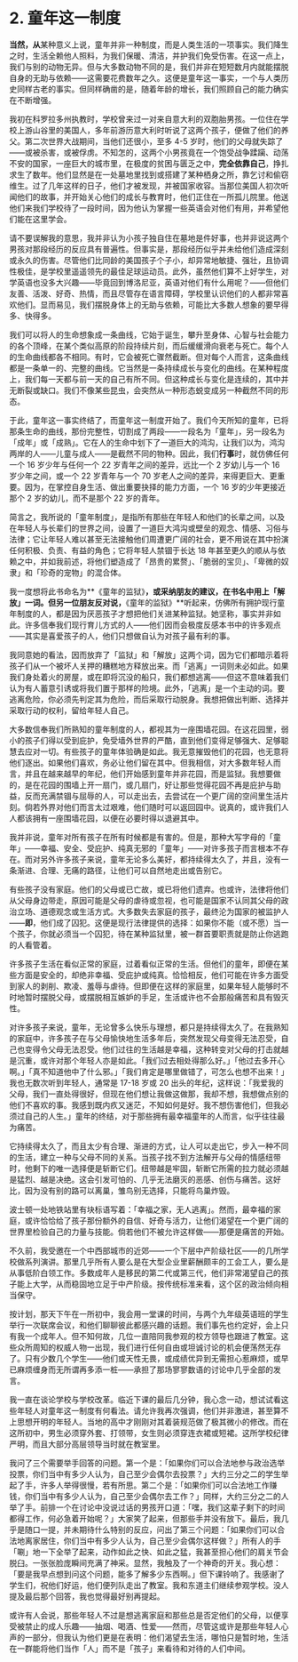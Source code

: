 # 2. 童年这一制度

**当然，从**某种意义上说，童年并非一种制度，而是人类生活的一项事实。我们降生之时，生活全赖他人照料，为我们保暖、清洁，并护我们免受伤害。在这一点上，我们与别的动物无异。但与大多数动物不同的是，我们并非在短短数月内就能摆脱自身的无助与依赖——这需要花费数年之久。这便是童年这一事实，一个与人类历史同样古老的事实。但同样确凿的是，随着年龄的增长，我们照顾自己的能力确实在不断增强。

我初在科罗拉多州执教时，学校曾来过一对来自意大利的双胞胎男孩。一位住在学校上游山谷里的美国人，多年前游历意大利时听说了这两个孩子，便做了他们的养父。第二次世界大战期间，当他们还很小，至多 4-5 岁时，他们的父母就失踪了——或被杀害，或被俘虏。不知怎的，这两个小男孩竟在一个饱受战争蹂躏、动荡不安的国家，一座巨大的城市里，在极度的贫困与匮乏之中，**完全依靠自己**，挣扎求生了数年。他们显然是在一处墓地里找到或搭建了某种栖身之所，靠乞讨和偷窃维生。过了几年这样的日子，他们才被发现，并被国家收容。当那位美国人初次听闻他们的故事，并开始关心他们的成长与教育时，他们正住在一所孤儿院里。他送他们来我们学校待了一段时间，因为他认为掌握一些英语会对他们有用，并希望他们能在这里学会。

请不要误解我的意思，我并非认为小孩子独自住在墓地是件好事，也并非说这两个男孩对那段经历的反应具有普遍性。但事实是，那段经历似乎并未给他们造成深刻或永久的伤害。尽管他们比同龄的美国孩子个子小，却异常地敏捷、强壮，且协调性极佳，是学校里遥遥领先的最佳足球运动员。此外，虽然他们算不上好学生，对学英语也没多大兴趣——毕竟回到博洛尼亚，英语对他们有什么用呢？——但他们友善、活泼、好奇、热情，而且尽管存在语言障碍，学校里认识他们的人都非常喜欢他们。显而易见，我们摆脱身体上的无助与依赖，可能比大多数人想象的要早得多、快得多。

我们可以将人的生命想象成一条曲线，它始于诞生，攀升至身体、心智与社会能力的各个顶峰，在某个类似高原的阶段持续片刻，而后缓缓滑向衰老与死亡。每个人的生命曲线都各不相同。有时，它会被死亡骤然截断。但对每个人而言，这条曲线都是一条单一的、完整的曲线。它当然是一条持续成长与变化的曲线。在某种程度上，我们每一天都与前一天的自己有所不同。但这种成长与变化是连续的，其中并无断裂或缺口。我们不像某些昆虫，会突然从一种形态蜕变成另一种截然不同的形态。

于此，童年这一事实终结了，而童年这一制度开始了。我们今天所知的童年，已将那条生命的曲线，那份完整性，切割成了两段——一段名为「童年」，另一段名为「成年」或「成熟」。它在人的生命中划下了一道巨大的鸿沟，让我们以为，鸿沟两岸的人——儿童与成人——是截然不同的物种。因此，我们**行事**时，就仿佛任何一个 16 岁少年与任何一个 22 岁青年之间的差异，远比一个 2 岁幼儿与一个 16 岁少年之间，或一个 22 岁青年与一个 70 岁老人之间的差异，来得更巨大、更重要。因为，在掌控自身生活、做出重要抉择的能力方面，一个 16 岁的少年更接近那个 2 岁的幼儿，而不是那个 22 岁的青年。

简言之，我所说的「童年制度」，是指所有那些在年轻人和他们的长辈之间，以及在年轻人与长辈们的世界之间，设置了一道巨大鸿沟或壁垒的观念、情感、习俗与法律；它让年轻人难以甚至无法接触他们周遭更广阔的社会，更不用说在其中扮演任何积极、负责、有益的角色；它将年轻人禁锢于长达 18 年甚至更久的顺从与依赖之中，并如我前述，将他们塑造成了「昂贵的累赘」、「脆弱的宝贝」、「卑微的奴隶」和「珍奇的宠物」的混合体。

我一度想将此书命名为**《童年的监狱》**，或采纳朋友的建议，在书名中用上「解放」一词。但另一位朋友反对说，**《童年的监狱》**听起来，仿佛所有拥护现行童年制度的人，都是因为厌恶孩子才想把他们关进某种监狱。她坚称，事实并非如此。许多信奉我们现行育儿方式的人——他们因而会极度反感本书中的许多观点——其实是喜爱孩子的人，他们只想做自认为对孩子最有利的事。

我同意她的看法，因而放弃了「监狱」和「解放」这两个词，因为它们都暗示着将孩子们从一个被坏人关押的糟糕地方释放出来。而「逃离」一词则未必如此。如果我们身处着火的房屋，或在即将沉没的船只，我们都想逃离——但这不意味着我们认为有人蓄意引诱或将我们置于那样的险境。此外，「逃离」是一个主动的词。要逃离危险，你必须先判定其为危险，而后采取行动脱身。我想把做出判断、选择并采取行动的权利，留给年轻人自己。

大多数信奉我们所熟知的童年制度的人，都视其为一座围墙花园。在这花园里，弱小的孩子们得以受到庇护，免受墙外世界的严酷，直到他们变得足够强大、足够聪慧去应对一切。有些孩子的童年体验确是如此。我无意摧毁他们的花园，也无意将他们逐出。如果他们喜欢，务必让他们留在其中。但我相信，对大多数年轻人而言，并且在越来越早的年纪，他们开始感到童年并非花园，而是监狱。我想要做的，是在花园的围墙上开一扇门，或几扇门，好让那些觉得花园不再是庇护与助益，反而充满禁锢与屈辱的人，可以走出去，去尝试在一个更广阔的空间里生活片刻。倘若外界对他们而言太过艰难，他们随时可以返回园中。说真的，或许我们人人都该拥有一座围墙花园，以便在必要时得以退避其中。

我并非说，童年对所有孩子在所有时候都是有害的。但是，那种大写字母的「童年」——幸福、安全、受庇护、纯真无邪的「童年」——对许多孩子而言根本不存在。而对另外许多孩子来说，童年无论多么美好，都持续得太久了，并且，没有一条渐进、合理、无痛的路径，让他们可以自然地走出或告别它。

有些孩子没有家庭。他们的父母或已亡故，或已将他们遗弃。也或许，法律将他们从父母身边带走，原因可能是父母的虐待或忽视，也可能是国家不认同其父母的政治立场、道德观念或生活方式。大多数失去家庭的孩子，最终沦为国家的被监护人——**即**，他们成了囚犯。这便是现行法律提供的选择：如果你不能（或不愿）当一个孩子，你就必须当一个囚犯，待在某种监狱里，被一群首要职责就是防止你逃跑的人看管着。

许多孩子生活在看似正常的家庭，过着看似正常的生活。但他们的童年，即便在某些方面是安全的，却绝非幸福、受庇护或纯真。恰恰相反，他们可能在许多方面受到家人的剥削、欺凌、羞辱与虐待。但即便在这样的家庭里，如果年轻人能够时不时地暂时摆脱父母，或摆脱相互嫉妒的手足，生活或许也不会那般痛苦和具有毁灭性。

对许多孩子来说，童年，无论曾多么快乐与理想，都只是持续得太久了。在我熟知的家庭中，许多孩子在与父母愉快地生活多年后，突然发现父母变得无法忍受，自己也变得令父母无法忍受。他们过往的生活越是幸福，这种转变对父母的打击就越是沉重，或许对那个年轻人亦是如此。「我们过去相处得那么好。」「他过去多开心啊。」「真不知道他中了什么邪。」「我们肯定是哪里做错了，可怎么也想不出来！」我也无数次听到年轻人，通常是 17-18 岁或 20 出头的年纪，这样说：「我爱我的父母，我们一直处得很好，但现在他们想让我做这做那，我却不想，我想做点别的他们不喜欢的事。我感到既内疚又迷茫，不知如何是好。我不想伤害他们，但我必须过自己的人生。」童年的终结，对于那些拥有最幸福童年的人而言，似乎往往最为痛苦。

它持续得太久了，而且太少有合理、渐进的方式，让人可以走出它，步入一种不同的生活，建立一种与父母不同的关系。当孩子找不到方法解开与父母的情感纽带时，他剩下的唯一选择便是斩断它们。纽带越是牢固，斩断它所需的拉力就必须越是猛烈、越是决绝。这会引发可怕的、几乎无法磨灭的恶感、创伤与痛苦。这好比，因为没有别的路可以离巢，雏鸟别无选择，只能将鸟巢炸毁。

波士顿一处地铁站里有块标语写着：「幸福之家，无人逃离」。然而，最幸福的家庭，或许恰恰给了孩子那份额外的自信、好奇与活力，让他们渴望在一个更广阔的世界里检验自己的力量与技能。倘若他们不被允许这样做——那便是痛苦的开始。

不久前，我受邀在一个中西部城市的近郊——一个下层中产阶级社区——的几所学校做系列演讲。那里几乎所有人要么是在大型企业里薪酬颇丰的工会工人，要么是从事低阶白领工作。多数成年人是移民的第二代或第三代，他们非常渴望自己的孩子能上大学，从而稳固地立足于中产阶级。按传统标准来看，这个区的政治倾向相当保守。

按计划，那天下午在一所初中，我会用一堂课的时间，与两个九年级英语班的学生举行一次联席会议，和他们聊聊彼此都感兴趣的话题。我们事先也约定好，会上只有我一个成年人。但不知何故，几位一直陪同我参观的校方领导也跟进了教室。这些众所周知的权威人物一出现，我们进行任何自由或坦诚讨论的机会便荡然无存了。只有少数几个学生——他们或天性无畏，或成绩优异到无需担心惹麻烦，或早已麻烦缠身而无所谓再多添一桩——承担了那场寥寥数语的讨论中几乎全部的发言。

我一直在谈论学校与学校改革。临近下课的最后几分钟，我心念一动，想试试看这些年轻人对童年这一制度有何看法。请允许我再次强调，他们并非激进，甚至算不上思想开明的年轻人。当地的高中才刚刚对其着装规范做了极其微小的修改。而在这所初中，男生必须穿外套、打领带，女生则必须穿连衣裙或短裙。这所学校纪律严明，而且大部分高层领导当时就在教室里。

我问了三个需要举手回答的问题。第一个是：「如果你们可以合法地参与政治选举投票，你们当中有多少人认为，自己至少会偶尔去投票？」大约三分之二的学生举起了手，许多人举得很慢，若有所思。第二个是：「如果你们可以合法地工作赚钱，你们当中有多少人认为，自己至少会偶尔去工作？」同样，大约三分之二的人举了手。前排一个在讨论中没说过话的男孩开口道：「嘿，我们这辈子剩下的时间都得工作，何必急着开始呢？」大家笑了起来，但那些手并没有放下。最后，我几乎是随口一提，并未期待什么特别的反应，问出了第三个问题：「如果你们可以合法地离家居住，你们当中有多少人认为，自己至少会偶尔这样做？」所有人的手「唰」地一下全举了起来，动作如此之快、如此之猛，我甚至担心他们的肩关节会脱臼。一张张脸庞瞬间充满了神采。显然，我触及了一个神奇的开关。我心想：「要是我早点想到问这个问题，能多了解多少东西啊。」但下课铃响了。我感谢了学生们，祝他们好运，他们便列队走出了教室。我和东道主们继续参观学校。没人提及最后那个回答，我也觉得最好别再提起。

或许有人会说，那些年轻人不过是想逃离家庭和那些总是否定他们的父母，以便享受被禁止的成人乐趣——抽烟、喝酒、性爱——然而，尽管这或许是那些年轻人心声的一部分，但我认为他们更是在表明：他们渴望去生活，哪怕只是暂时地，生活在一群能将他们当作「人」而不是「孩子」来看待和对待的人们中间。